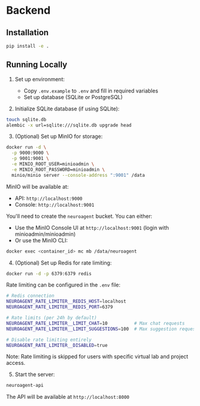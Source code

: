 # Backend

## Installation
```bash
pip install -e .
```

## Running Locally

1. Set up environment:
   - Copy `.env.example` to `.env` and fill in required variables
   - Set up database (SQLite or PostgreSQL)

2. Initialize SQLite database (if using SQLite):
```bash
touch sqlite.db
alembic -x url=sqlite:///sqlite.db upgrade head
```

3. (Optional) Set up MinIO for storage:
```bash
docker run -d \
  -p 9000:9000 \
  -p 9001:9001 \
  -e MINIO_ROOT_USER=minioadmin \
  -e MINIO_ROOT_PASSWORD=minioadmin \
  minio/minio server --console-address ":9001" /data
```
MinIO will be available at:
- API: `http://localhost:9000`
- Console: `http://localhost:9001`

You'll need to create the `neuroagent` bucket. You can either:
- Use the MinIO Console UI at `http://localhost:9001` (login with minioadmin/minioadmin)
- Or use the MinIO CLI:
```bash
docker exec <container_id> mc mb /data/neuroagent
```

4. (Optional) Set up Redis for rate limiting:
```bash
docker run -d -p 6379:6379 redis
```

Rate limiting can be configured in the `.env` file:
```bash
# Redis connection
NEUROAGENT_RATE_LIMITER__REDIS_HOST=localhost
NEUROAGENT_RATE_LIMITER__REDIS_PORT=6379

# Rate limits (per 24h by default)
NEUROAGENT_RATE_LIMITER__LIMIT_CHAT=10          # Max chat requests
NEUROAGENT_RATE_LIMITER__LIMIT_SUGGESTIONS=100  # Max suggestion requests

# Disable rate limiting entirely
NEUROAGENT_RATE_LIMITER__DISABLED=true
```

Note: Rate limiting is skipped for users with specific virtual lab and project access.

5. Start the server:
```bash
neuroagent-api
```

The API will be available at `http://localhost:8000`
